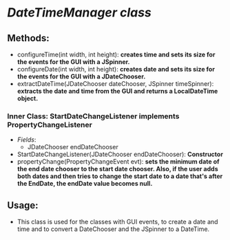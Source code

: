 # *DateTimeManager class*

## Methods:
- configureTime(int width, int height): **creates time and sets its size for the events for the GUI with a JSpinner.**
- configureDate(int width, int height): **creates date and sets its size for the events for the GUI with a JDateChooser.**
- extractDateTime(JDateChooser dateChooser, JSpinner timeSpinner): **extracts the date and time from the GUI and returns a LocalDateTime object.**

### Inner Class: StartDateChangeListener implements PropertyChangeListener
- *Fields*: 
    - JDateChooser endDateChooser
- StartDateChangeListener(JDateChooser endDateChooser): **Constructor**
- propertyChange(PropertyChangeEvent evt): **sets the minimum date of the end date chooser to the start date chooser. Also, if the user adds both dates and then tries to change the start date to a date that's after the EndDate, the endDate value becomes null.**

## Usage:
- This class is used for the classes with GUI events, to create a date and time and to convert a DateChooser and the JSpinner to a DateTime.